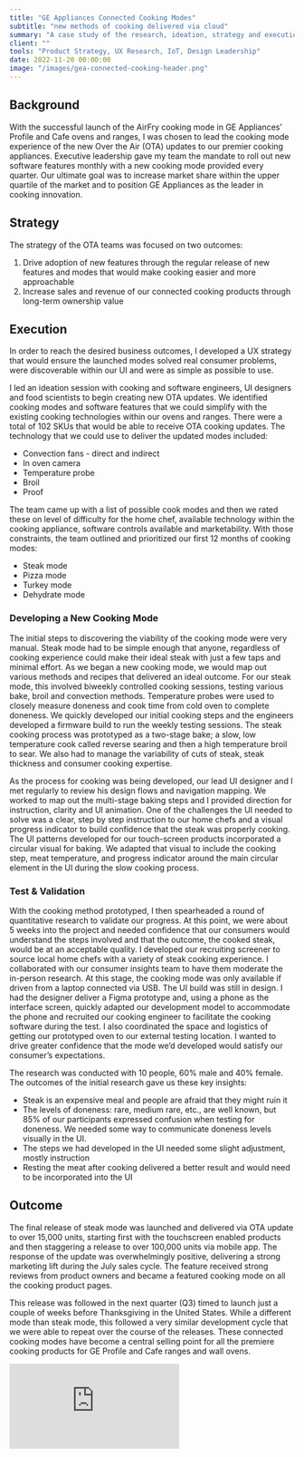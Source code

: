 ```yaml
---
title: "GE Appliances Connected Cooking Modes"
subtitle: "new methods of cooking delivered via cloud"
summary: "A case study of the research, ideation, strategy and execution of GE Appliances connected cooking modes"
client: ""
tools: "Product Strategy, UX Research, IoT, Design Leadership"
date: 2022-11-20 00:00:00
image: "/images/gea-connected-cooking-header.png"
---
```


## Background

With the successful launch of the AirFry cooking mode in GE Appliances’ Profile and Cafe ovens and ranges, I was chosen to lead the cooking mode experience of the new Over the Air (OTA) updates to our premier cooking appliances. Executive leadership gave my team the mandate to roll out new software features monthly with a new cooking mode provided every quarter. Our ultimate goal was to increase market share within the upper quartile of the market and to position GE Appliances as the leader in cooking innovation.

## Strategy

The strategy of the OTA teams was focused on two outcomes:

1. Drive adoption of new features through the regular release of new features and modes that would make cooking easier and more approachable
2. Increase sales and revenue of our connected cooking products through long-term ownership value

## Execution

In order to reach the desired business outcomes, I developed a UX strategy that would ensure the launched modes solved real consumer problems, were discoverable within our UI and were as simple as possible to use.

I led an ideation session with cooking and software engineers, UI designers and food scientists to begin creating new OTA updates. We identified cooking modes and software features that we could simplify with the existing cooking technologies within our ovens and ranges. There were a total of 102 SKUs that would be able to receive OTA cooking updates. The technology that we could use to deliver the updated modes included:

- Convection fans - direct and indirect
- In oven camera
- Temperature probe
- Broil
- Proof

The team came up with a list of possible cook modes and then we rated these on level of difficulty for the home chef, available technology within the cooking appliance, software controls available and marketability. With those constraints, the team outlined and prioritized our first 12 months of cooking modes:

- Steak mode
- Pizza mode
- Turkey mode
- Dehydrate mode

### Developing a New Cooking Mode

The initial steps to discovering the viability of the cooking mode were very manual. Steak mode had to be simple enough that anyone, regardless of cooking experience could make their ideal steak with just a few taps and minimal effort. As we began a new cooking mode, we would map out various methods and recipes that delivered an ideal outcome. For our steak mode, this involved biweekly controlled cooking sessions, testing various bake, broil and convection methods. Temperature probes were used to closely measure doneness and cook time from cold oven to complete doneness. We quickly developed our initial cooking steps and the engineers developed a firmware build to run the weekly testing sessions. The steak cooking process was prototyped as a two-stage bake; a slow, low temperature cook called reverse searing and then a high temperature broil to sear. We also had to manage the variability of cuts of steak, steak thickness and consumer cooking expertise.

As the process for cooking was being developed, our lead UI designer and I met regularly to review his design flows and navigation mapping. We worked to map out the multi-stage baking steps and I provided direction for instruction, clarity and UI animation. One of the challenges the UI needed to solve was a clear, step by step instruction to our home chefs and a visual progress indicator to build confidence that the steak was properly cooking. The UI patterns developed for our touch-screen products incorporated a circular visual for baking. We adapted that visual to include the cooking step, meat temperature, and progress indicator around the main circular element in the UI during the slow cooking process.

### Test & Validation

With the cooking method prototyped, I then spearheaded a round of quantitative research to validate our progress. At this point, we were about 5 weeks into the project and needed confidence that our consumers would understand the steps involved and that the outcome, the cooked steak, would be at an acceptable quality. I developed our recruiting screener to source local home chefs with a variety of steak cooking experience. I collaborated with our consumer insights team to have them moderate the in-person research. At this stage, the cooking mode was only available if driven from a laptop connected via USB. The UI build was still in design. I had the designer deliver a Figma prototype and, using a phone as the interface screen, quickly adapted our development model to accommodate the phone and recruited our cooking engineer to facilitate the cooking software during the test. I also coordinated the space and logistics of getting our prototyped oven to our external testing location. I wanted to drive greater confidence that the mode we’d developed would satisfy our consumer’s expectations.

The research was conducted with 10 people, 60% male and 40% female. The outcomes of the initial research gave us these key insights:

- Steak is an expensive meal and people are afraid that they might ruin it
- The levels of doneness: rare, medium rare, etc., are well known, but 85% of our participants expressed confusion when testing for doneness. We needed some way to communicate doneness levels visually in the UI.
- The steps we had developed in the UI needed some slight adjustment, mostly instruction
- Resting the meat after cooking delivered a better result and would need to be incorporated into the UI

## Outcome

The final release of steak mode was launched and delivered via OTA update to over 15,000 units, starting first with the touchscreen enabled products and then staggering a release to over 100,000 units via mobile app. The response of the update was overwhelmingly positive, delivering a strong marketing lift during the July sales cycle. The feature received strong reviews from product owners and became a featured cooking mode on all the cooking product pages.

This release was followed in the next quarter (Q3) timed to launch just a couple of weeks before Thanksgiving in the United States. While a different mode than steak mode, this followed a very similar development cycle that we were able to repeat over the course of the releases. These connected cooking modes have become a central selling point for all the premiere cooking products for GE Profile and Cafe ranges and wall ovens.

<p><iframe src="https://www.youtube.com/embed/KjOwFZQX-Uk?si=bYkZmtvedpIAGoEy" loading="lazy" frameborder="0" allowfullscreen></iframe></p>
